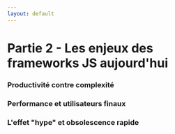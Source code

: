 ```yaml
---
layout: default
---
```


<div class="flex flex-col items-center justify-center p-30">
  <div class="text-center space-y-8">
    <h1 class="text-6xl font-bold bg-gradient-to-r from-blue-600 to-purple-600 bg-clip-text text-transparent px-8">
      Partie 2 - Les enjeux des frameworks JS aujourd'hui
    </h1>    
    <div class="mt-16 space-y-6">
      <h3 class="text-2xl font-medium text-gray-700">
        Productivité contre complexité
      </h3> 
      <h3 class="text-2xl font-medium text-gray-700">
        Performance et utilisateurs finaux
      </h3> 
      <h3 class="text-2xl font-medium text-gray-700">
        L'effet "hype" et obsolescence rapide
      </h3> 
    </div>
  </div>
</div>
